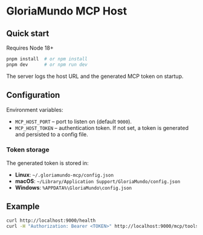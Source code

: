 
# GloriaMundo MCP Host

## Quick start

Requires Node 18+

```bash
pnpm install  # or npm install
pnpm dev      # or npm run dev
```

The server logs the host URL and the generated MCP token on startup.

## Configuration

Environment variables:

- `MCP_HOST_PORT` – port to listen on (default `9000`).
- `MCP_HOST_TOKEN` – authentication token. If not set, a token is generated and
  persisted to a config file.

### Token storage

The generated token is stored in:

- **Linux**: `~/.gloriamundo-mcp/config.json`
- **macOS**: `~/Library/Application Support/GloriaMundo/config.json`
- **Windows**: `%APPDATA%\GloriaMundo\config.json`

## Example

```bash
curl http://localhost:9000/health
curl -H "Authorization: Bearer <TOKEN>" http://localhost:9000/mcp/tools/<id>
```
